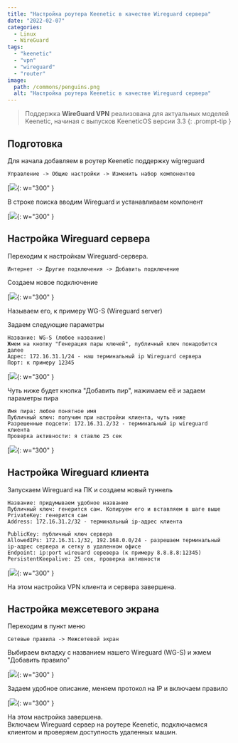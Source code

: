 ```yaml
---
title: "Настройка роутера Keenetic в качестве Wireguard сервера"
date: "2022-02-07"
categories: 
  - Linux
  - WireGuard
tags: 
  - "keenetic"
  - "vpn"
  - "wireguard"
  - "router"
image:
  path: /commons/penguins.png
  alt: "Настройка роутера Keenetic в качестве Wireguard сервера"
---
```


> Поддержка **WireGuard VPN** реализована для актуальных моделей Keenetic, начиная с выпусков KeeneticOS версии 3.3
{: .prompt-tip }

## Подготовка

Для начала добавляем в роутер Keenetic поддержку wigreguard

```
Управление -> Общие настройки -> Изменить набор компонентов
```

[![](/assets/img/posts/2022/02/07/image.png){: w="300" }

В строке поиска вводим Wireguard и устанавливаем компонент

[![](/assets/img/posts/2022/02/07/image-1.png){: w="300" }

## Настройка Wireguard сервера

Переходим к настройкам Wireguard-сервера.

```
Интернет -> Другие подключения -> Добавить подключение
```

Создаем новое подключение

[![](/assets/img/posts/2022/02/07/image-3.png){: w="300" }

Называем его, к примеру WG-S (Wireguard server)

Задаем следующие параметры

```
Название: WG-S (любое название)
Жмем на кнопку "Генерация пары ключей", публичный ключ понадобится далее
Адрес: 172.16.31.1/24 - наш терминальный ip Wireguard сервера
Порт: к примеру 12345
```

[![](/assets/img/posts/2022/02/07/image-4.png){: w="300" }

Чуть ниже будет кнопка "Добавить пир", нажимаем её и задаем параметры пира

```
Имя пира: любое понятное имя
Публичный ключ: получим при настройки клиента, чуть ниже
Разрешенные подсети: 172.16.31.2/32 - терминальный ip wireguard клиента
Проверка активности: я ставлю 25 сек
```

[![](/assets/img/posts/2022/02/07/image-5.png){: w="300" }

## Настройка Wireguard клиента

Запускаем Wireguard на ПК и создаем новый туннель

```
Название: придумываем удобное название
Публичный ключ: генерится сам. Копируем его и вставляем в шаге выше
PrivateKey: генерится сам
Address: 172.16.31.2/32 - терминальный ip-адрес клиента

PublicKey: публичный ключ сервера
AllowedIPs: 172.16.31.1/32, 192.168.0.0/24 - разрешаем терминальный ip-адрес сервера и сетку в удаленном офисе
Endpoint: ip:port wireuard серевера (к примеру 8.8.8.8:12345)
PersistentKeepalive: 25 сек, проверка активности
```

[![](/assets/img/posts/2022/02/07/image-7.png){: w="300" }

На этом настройка VPN клиента и сервера завершена.

## Настройка межсетевого экрана

Переходим в пункт меню

```
Сетевые правила -> Межсетевой экран
```

Выбираем вкладку с названием нашего Wireguard (WG-S) и жмем "Добавить правило"

[![](/assets/img/posts/2022/02/07/image-8.png){: w="300" }

Задаем удобное описание, меняем протокол на IP и включаем правило

[![](/assets/img/posts/2022/02/07/image-9.png){: w="300" }

На этом настройка завершена.  
Включаем Wireguard сервер на роутере Keenetic, подключаемся клиентом и проверяем доступность удаленных машин.
